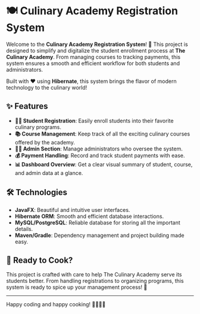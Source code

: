 # 🍽️ Culinary Academy Registration System

Welcome to the **Culinary Academy Registration System**! 🌟 This project is designed to simplify and digitalize the student enrollment process at **The Culinary Academy**. From managing courses to tracking payments, this system ensures a smooth and efficient workflow for both students and administrators.

Built with ❤️ using **Hibernate**, this system brings the flavor of modern technology to the culinary world!

## ✨ Features
- **👨‍🎓 Student Registration**: Easily enroll students into their favorite culinary programs.
- **📚 Course Management**: Keep track of all the exciting culinary courses offered by the academy.
- **👩‍💼 Admin Section**: Manage administrators who oversee the system.
- **💰 Payment Handling**: Record and track student payments with ease.
- **📊 Dashboard Overview**: Get a clear visual summary of student, course, and admin data at a glance.

## 🛠️ Technologies
- **JavaFX**: Beautiful and intuitive user interfaces.
- **Hibernate ORM**: Smooth and efficient database interactions.
- **MySQL/PostgreSQL**: Reliable database for storing all the important details.
- **Maven/Gradle**: Dependency management and project building made easy.

## 🍴 Ready to Cook?
This project is crafted with care to help The Culinary Academy serve its students better. From handling registrations to organizing programs, this system is ready to spice up your management process! 🎉

---

Happy coding and happy cooking! 👩‍🍳👨‍🍳

